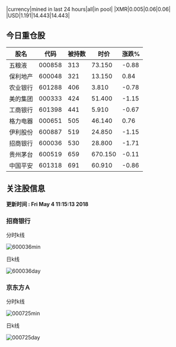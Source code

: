 |currency|mined in last 24 hours|all|in pool|
|XMR|0.005|0.06|0.06|
|USD|1.191|14.443|14.443|

## 今日重仓股 

|股名|代码|被持数|时价|涨跌%|
|---|---|---|---|---|
|五粮液|000858|313|73.150|-0.88|
|保利地产|600048|321|13.150|0.84|
|农业银行|601288|406|3.810|-0.78|
|美的集团|000333|424|51.400|-1.15|
|工商银行|601398|441|5.910|-0.67|
|格力电器|000651|505|46.140|0.76|
|伊利股份|600887|519|24.850|-1.15|
|招商银行|600036|530|28.800|-1.71|
|贵州茅台|600519|659|670.150|-0.11|
|中国平安|601318|691|60.910|-0.86|

## 关注股信息
**更新时间 : Fri May  4 11:15:13 2018**
### 招商银行 
分时k线

![600036min](http://image.sinajs.cn/newchart/min/n/sh600036.gif)

日k线

![600036day](http://image.sinajs.cn/newchart/daily/n/sh600036.gif)

### 京东方Ａ 
分时k线

![000725min](http://image.sinajs.cn/newchart/min/n/sz000725.gif)

日k线

![000725day](http://image.sinajs.cn/newchart/daily/n/sz000725.gif)
